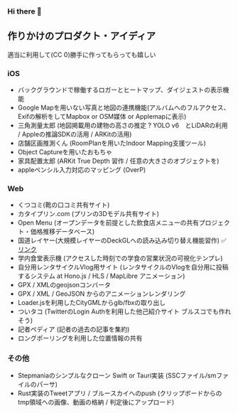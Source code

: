 ### Hi there 👋

<!--
**alt9800/alt9800** is a ✨ _special_ ✨ repository because its `README.md` (this file) appears on your GitHub profile.

Here are some ideas to get you started:

- 🔭 I’m currently working on ...
- 🌱 I’m currently learning ...
- 👯 I’m looking to collaborate on ...
- 🤔 I’m looking for help with ...
- 💬 Ask me about ...
- 📫 How to reach me: ...
- 😄 Pronouns: ...
- ⚡ Fun fact: ...
-->



## 作りかけのプロダクト・アイディア
適当に利用して(CC 0)勝手に作ってもらっても嬉しい

### iOS
- バックグラウンドで稼働するロガーとヒートマップ、ダイジェストの表示機能
- Google Mapを用いない写真と地図の連携機能(アルバムへのフルアクセス、Exifの解析をしてMapbox or OSM媒体 or Applemapに表示)
- 三角測量太郎 (地図掲載用の建物の高さの推定 ? YOLO v6　とLiDARの利用 /  Appleの推論SDKの活用 / ARKitの活用)
- 店舗区画推測くん (RoomPlanを用いたIndoor Mapping支援ツール)
- Object Captureを用いたおもちゃ
- 家具配置太郎 (ARKit True Depth 習作 / 任意の大きさのオブジェクトを)
- appleペンシル入力対応のマッピング (OverP)

### Web
- くつコミ(靴の口コミ共有サイト)
- カタイプリン.com (プリンの3Dモデル共有サイト)
- Open Menu (オープンデータを前提とした飲食店メニューの共有プロジェクト・価格推移データベース)
- 国道レイヤー(大規模レイヤーのDeckGLへの読み込み切り替え機能習作) ✅ [リンク](https://alt9800.github.io/visualization/prefecture-viewer/)
- 学内食堂表示機 (アクセスした時刻での学食の営業状況の可視化テンプレ)
- 自分用レンタサイクルVlog用サイト (レンタサイクルのVlogを自分用に投稿するシステム at Hono.js / HLS / MapLibre アニメーション)
- GPX / XMLのgeojsonコンバータ
- GPX / XML / GeoJSON からのアニメーションレンダリング
- Loader.jsを利用したCityGMLからglb/fbxの取り出し
- ついタコ (TwitterのLogin Authを利用した他己紹介サイト ブルスコでも作れそう)
- 記者ペディア (記者の過去の記事を集約)
- ロングポーリングを利用した位置情報の共有

### その他
- Stepmaniaのシンプルなクローン Swift or Tauri実装 (SSCファイル/smファイルのパーサ)
- Rust実装のTweetアプリ / ブルースカイへのpush (クリップボードからのtmp領域への画像、動画の格納 / 判定後にアップロード)



<!-- やること : mdを月イチくらいでDeepLAPIに投げて英訳する(Readme-en.mdをつくる)ワークフローを作る 多言語対応してもいいかも　-->
